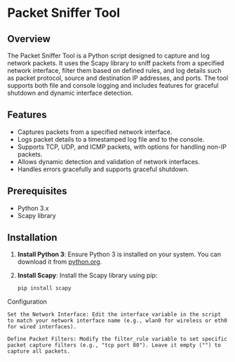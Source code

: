 # Packet Sniffer Tool

## Overview

The Packet Sniffer Tool is a Python script designed to capture and log network packets. It uses the Scapy library to sniff packets from a specified network interface, filter them based on defined rules, and log details such as packet protocol, source and destination IP addresses, and ports. The tool supports both file and console logging and includes features for graceful shutdown and dynamic interface detection.

## Features

- Captures packets from a specified network interface.
- Logs packet details to a timestamped log file and to the console.
- Supports TCP, UDP, and ICMP packets, with options for handling non-IP packets.
- Allows dynamic detection and validation of network interfaces.
- Handles errors gracefully and supports graceful shutdown.

## Prerequisites

- Python 3.x
- Scapy library

## Installation

1. **Install Python 3**: Ensure Python 3 is installed on your system. You can download it from [python.org](https://www.python.org/downloads/).

2. **Install Scapy**: Install the Scapy library using pip:
   ```bash
   pip install scapy


Configuration

    Set the Network Interface: Edit the interface variable in the script to match your network interface name (e.g., wlan0 for wireless or eth0 for wired interfaces).

    Define Packet Filters: Modify the filter_rule variable to set specific packet capture filters (e.g., "tcp port 80"). Leave it empty ("") to capture all packets.
